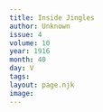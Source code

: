 ```yaml
---
title: Inside Jingles
author: Unknown
issue: 4
volume: 10
year: 1916
month: 40
day: V
tags:
layout: page.njk
image:
---
```



